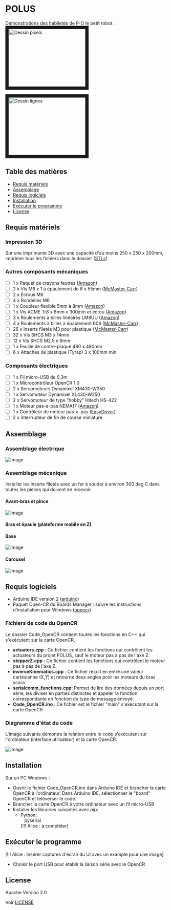 # POLUS

Démonstrations des habiletés de P-O le petit robot :
<a href="http://www.youtube.com/watch?feature=player_embedded&v=78BupOIvDnI
" target="_blank"><img src="http://img.youtube.com/vi/78BupOIvDnI/0.jpg" 
alt="Dessin pixels" width="240" height="180" border="10" /></a>

<a href="http://www.youtube.com/watch?feature=player_embedded&v=hgMGZM_LDB8
" target="_blank"><img src="http://img.youtube.com/vi/hgMGZM_LDB8/0.jpg" 
alt="Dessin lignes" width="240" height="180" border="10" /></a>

## Table des matières
* [Requis matériels](#requis-matériels)
* [Assemblage](#assemblage)
* [Requis logiciels](#requis-logiciels)
* [Installation](#installation)
* [Exécuter le programme](#exécuter-le-programme)
* [License](#license)

## Requis matériels
### Impression 3D
Sur une imprimante 3D avec une capacité d'au moins 250 x 250 x 200mm, imprimer tous les fichiers dans le dossier ([STLs](https://github.com/alicegarceau/POLUS/tree/main/V1_STLs))

### Autres composants mécaniques
- [ ] 1 x Paquet de crayons feutres ([Amazon](https://www.amazon.ca/-/fr/dp/B01LXRJKVY?psc=1&))
- [ ] 2 x Vis M6 x 1 à épaulement de 8 x 55mm ([McMaster-Carr](https://www.mcmaster.com/92981A210/))
- [ ] 2 x Écrous M6
- [ ] 4 x Rondelles M6
- [ ] 1 x Coupleur flexible 5mm à 8mm ([Amazon](https://www.amazon.ca/AFUNTA-Flexible-Couplings-Compatible-Machines/dp/B07JL1QYLS/))
- [ ] 1 x Vis ACME Tr8 x 8mm x 300mm et écrou ([Amazon](https://www.amazon.ca/dp/B08JQ4H6M9?_encoding=UTF8&psc=1&))
- [ ] 3 x Roulements à billes linéaires LM8UU ([Amazon](https://www.amazon.ca/uxcell%C2%AE-Bushing-Linear-Motion-Double/dp/B00X9H22SO/))
- [ ] 4 x Roulements à billes à épaulement 608 ([McMaster-Carr](https://www.mcmaster.com/57155K513/))
- [ ] 26 x Inserts filetés M3 pour plastique ([McMaster-Carr](https://www.mcmaster.com/94180A333/))
- [ ] 32 x Vis SHCS M3 x 14mm
- [ ] 12 x Vis SHCS M2.5 x 6mm
- [ ] 1 x Feuille de contre-plaqué 480 x 480mm
- [ ] 6 x Attaches de plastique (Tyrap) 3 x 100mm min

### Composants électriques
- [ ] 1 x Fil micro-USB de 0.3m
- [ ] 1 x Microcontrôleur OpenCR 1.0 
- [ ] 2 x Servomoteurs Dynamixel XM430-W350
- [ ] 1 x Servomoteur Dynamixel XL430-W250
- [ ] 2 x Servomoteur de type "hobby" Hitech HS-422
- [ ] 1 x Moteur pas-à-pas NEMA17 ([Amazon](https://www.amazon.ca/dp/B06ZYQNBFR?))
- [ ] 1 x Contrôleur de moteur pas-à-pas ([EasyDriver](https://www.sparkfun.com/products/12779))
- [ ] 2 x Interrupteur de fin de course miniature

## Assemblage
### Assemblage électrique
![image](SchemaElectrique.png "Image")

### Assemblage mécanique

Installer les inserts filetés avec un fer à souder à environ 300 deg C dans toutes les pièces qui doivent en recevoir.

#### Avant-bras et pince

![image](Arm.png "Image")

#### Bras et épaule (plateforme mobile en Z)

#### Base
![image](Base.png "Image")

#### Carousel
![image](Carrousel.png "Image")

## Requis logiciels
* Arduino IDE version 2 ([arduino](https://www.arduino.cc/en/software))
* Paquet Open-CR du Boards Manager : suivre les instructions d'installation pour Windows ([opencr](https://emanual.robotis.com/docs/en/parts/controller/opencr10/#install-on-windows))

### Fichiers de code du OpenCR
Le dossier Code_OpenCR contient toutes les fonctions en C++ qui s'exécutent sur la carte OpenCR.
- __actuators.cpp__ : Ce fichier contient les fonctions qui contrôlent les actuateurs du projet POLUS, sauf le moteur pas à pas de l'axe Z.
- __stepperZ.cpp__ : Ce fichier contient les fonctions qui contrôlent le moteur pas à pas de l'axe Z. 
- __inverseKinematics.cpp__ : Ce fichier reçoit en entré une valeur cartésienne (X,Y) et retourne deux angles pour les moteurs du bras scara.
- __serialcomm_functions.cpp__: Permet de lire des données depuis un port série, les diviser en parties distinctes et appeler la fonction correspondante en fonction du type de message envoyé.
- __Code_OpenCR.ino__ : Ce fichier est le fichier "main" s'exécutant sur la carte OpenCR.

### Diagramme d'état du code

L'image suivante démontre la relation entre le code s'exécutant sur l'ordinateur (interface utilisateur) et la carte OpenCR.

![image](Diagramme_etats_code.png "Image")

## Installation

Sur un PC Windows :
* Ouvrir le fichier Code_OpenCR.ino dans Arduino IDE et brancher la carte OpenCR à l'ordinateur. Dans Arduino IDE, sélectionner le "board" OpenCR et téléverser le code.
* Brancher la carte OpenCR à votre ordinateur avec un fil micro-USB
* Installer les librairies suivantes avec pip:
  * Python:  
    pyserial  
    [!!! Alice : à compléter]


## Exécuter le programme
[!!! Alice : Insérer captures d'écran du UI avec un example pour une image]

- Choisir le port USB pour établir la liaison série avec le OpenCR

## License
Apache Version 2.0

Voir [LICENSE](LICENSE)
